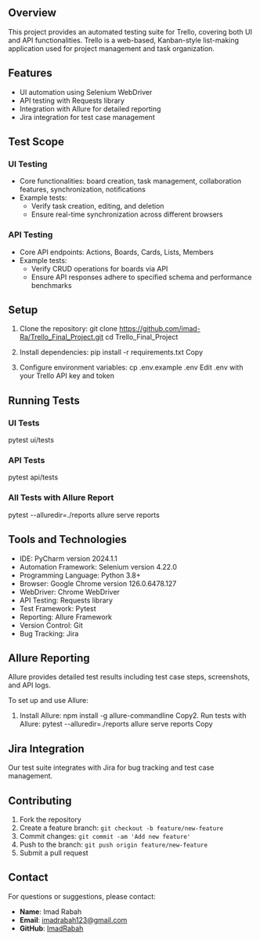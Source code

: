 
## Overview
This project provides an automated testing suite for Trello, covering both UI and API functionalities. Trello is a web-based, Kanban-style list-making application used for project management and task organization.

## Features
- UI automation using Selenium WebDriver
- API testing with Requests library
- Integration with Allure for detailed reporting
- Jira integration for test case management

## Test Scope

### UI Testing
- Core functionalities: board creation, task management, collaboration features, synchronization, notifications
- Example tests:
  - Verify task creation, editing, and deletion
  - Ensure real-time synchronization across different browsers

### API Testing
- Core API endpoints: Actions, Boards, Cards, Lists, Members
- Example tests:
  - Verify CRUD operations for boards via API
  - Ensure API responses adhere to specified schema and performance benchmarks

## Setup
1. Clone the repository:
git clone https://github.com/imad-Ra/Trello_Final_Project.git
cd Trello_Final_Project

2. Install dependencies:
pip install -r requirements.txt
Copy
3. Configure environment variables:
cp .env.example .env
Edit .env with your Trello API key and token

## Running Tests

### UI Tests
pytest ui/tests

### API Tests
pytest api/tests

### All Tests with Allure Report
pytest --alluredir=./reports
allure serve reports

## Tools and Technologies
- IDE: PyCharm version 2024.1.1
- Automation Framework: Selenium version 4.22.0
- Programming Language: Python 3.8+
- Browser: Google Chrome version 126.0.6478.127
- WebDriver: Chrome WebDriver
- API Testing: Requests library
- Test Framework: Pytest
- Reporting: Allure Framework
- Version Control: Git
- Bug Tracking: Jira

## Allure Reporting
Allure provides detailed test results including test case steps, screenshots, and API logs.

To set up and use Allure:
1. Install Allure:
npm install -g allure-commandline
Copy2. Run tests with Allure:
pytest --alluredir=./reports
allure serve reports
Copy

## Jira Integration
Our test suite integrates with Jira for bug tracking and test case management.


## Contributing
1. Fork the repository
2. Create a feature branch: `git checkout -b feature/new-feature`
3. Commit changes: `git commit -am 'Add new feature'`
4. Push to the branch: `git push origin feature/new-feature`
5. Submit a pull request

## Contact
For questions or suggestions, please contact:
- **Name**: Imad Rabah
- **Email**: imadrabah123@gmail.com
- **GitHub**: [ImadRabah](https://github.com/imad-Ra)
